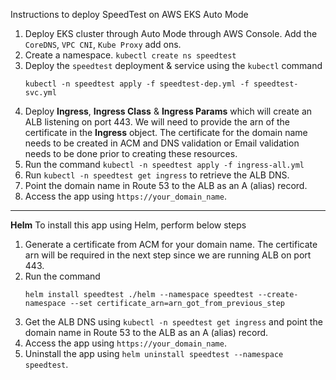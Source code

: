 Instructions to deploy SpeedTest on AWS EKS Auto Mode
  1. Deploy EKS cluster through Auto Mode through AWS Console. Add the ` CoreDNS `, ` VPC CNI `, ` Kube Proxy ` add ons.
  2. Create a namespace. ` kubectl create ns speedtest `
  3. Deploy the `speedtest` deployment & service using the `kubectl` command
     ```
     kubectl -n speedtest apply -f speedtest-dep.yml -f speedtest-svc.yml
     ```
  5. Deploy **Ingress**, **Ingress Class** & **Ingress Params** which will create an ALB listening on port 443. We will need to provide the arn of the certificate in the **Ingress** object. The certificate for the domain name needs to be created in ACM and DNS validation or Email validation needs to be done prior to creating these resources.
  6. Run the command ` kubectl -n speedtest apply -f ingress-all.yml `
  7. Run ` kubectl -n speedtest get ingress ` to retrieve the ALB DNS.
  8. Point the domain name in Route 53 to the ALB as an A (alias) record.
  9. Access the app using ` https://your_domain_name `.

--------------

**Helm**
To install this app using Helm, perform below steps
  1. Generate a certificate from ACM for your domain name. The certificate arn will be required in the next step since we are running ALB on port 443.
  2. Run the command
     ```
     helm install speedtest ./helm --namespace speedtest --create-namespace --set certificate_arn=arn_got_from_previous_step
     ```
  4. Get the ALB DNS using ` kubectl -n speedtest get ingress ` and point the domain name in Route 53 to the ALB as an A (alias) record.
  5. Access the app using ` https://your_domain_name `.
  6. Uninstall the app using ` helm uninstall speedtest --namespace speedtest `.
